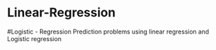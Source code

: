 # Linear-Regression
#Logistic - Regression
 Prediction  problems using linear regression and Logistic regression
